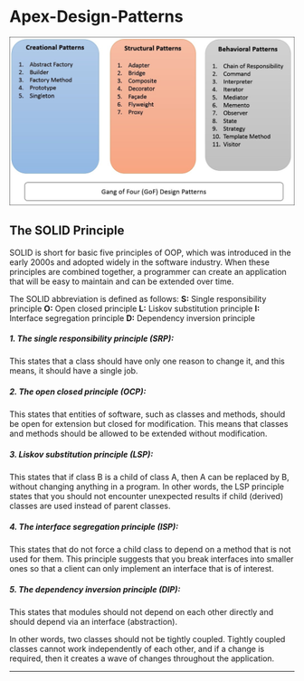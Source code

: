 # Apex-Design-Patterns

![MasterHead](GOF.jpg)

## **The SOLID Principle**

SOLID is short for basic five principles of OOP, which was introduced in the early 2000s and adopted widely in the software industry. When these principles are combined together, a programmer can create an application that will be easy to maintain and can be extended over time. 

The SOLID abbreviation is defined as follows: 
**S:** Single responsibility principle 
**O:** Open closed principle 
**L:** Liskov substitution principle 
**I:** Interface segregation principle 
**D:** Dependency inversion principle

##### **1. The single responsibility principle (SRP):**
This states that a class should have only one reason to change it, and this means, it should have a single job. 

##### **2. The open closed principle (OCP):**
This states that entities of software, such as classes and methods, should be open for extension but closed for modification. This means that classes and methods should be allowed to be extended without modification.

##### **3. Liskov substitution principle (LSP):**
This states that if class B is a child of class A, then A can be replaced by B, without changing anything in a program. In other words, the LSP principle states that you should not encounter unexpected results if child (derived) classes are used instead of parent classes.

##### **4. The interface segregation principle (ISP):**

This states that do not force a child class to depend on a method that is not used for them. This principle suggests that you break interfaces into smaller ones so that a client can only implement an interface that is of interest. 

##### **5. The dependency inversion principle (DIP):**
This states that modules should not depend on each other directly and should depend via an interface (abstraction). 

In other words, two classes should not be tightly coupled. Tightly coupled classes cannot work independently of each other, and if a change is required, then it creates a wave of changes throughout the application.


------------

